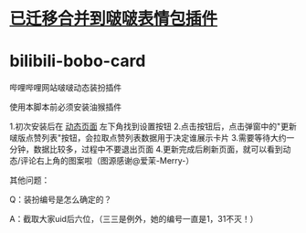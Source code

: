 # [已迁移合并到啵啵表情包插件](https://github.com/AS042971/bilibili-bobo)

# bilibili-bobo-card
哔哩哔哩网站啵啵动态装扮插件

使用本脚本前必须安装油猴插件

1.初次安装后在 [动态页面](https://t.bilibili.com) 左下角找到设置按钮
2.点击按钮后，点击弹窗中的"更新啵版点赞列表"按钮，会拉取点赞列表数据用于决定谁展示卡片
3.需要等待大约一分钟，数据比较多，过程中不要退出页面
4.更新完成后刷新页面，就可以看到动态/评论右上角的图案啦（图源感谢@爱茉-Merry-）

其他问题：

Q：装扮编号是怎么确定的？

A：截取大家uid后六位，（三三是例外，她的编号一直是1，31不灭！）

